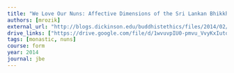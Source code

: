 ```yaml
---
title: "We Love Our Nuns: Affective Dimensions of the Sri Lankan Bhikkhunī Revival"
authors: [mrozik]
external_url: "http://blogs.dickinson.edu/buddhistethics/files/2014/02/Mrozik-Bhikkhuni-final3.pdf"
drive_links: ["https://drive.google.com/file/d/1wvuvpIU0-pmvu_VvyKxIutqCi43i9Jgq/view?usp=drivesdk"]
tags: [monastic, nuns]
course: form
year: 2014
journal: jbe
---
```

